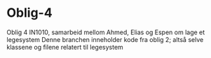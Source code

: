 # Oblig-4
Oblig 4 IN1010, samarbeid mellom Ahmed, Elias og Espen om lage et legesystem 
Denne branchen inneholder kode fra oblig 2; altså selve klassene og filene relatert til legesystem
